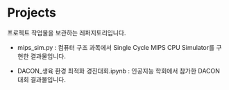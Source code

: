 # Projects
프로젝트 작업물을 보관하는 레퍼지토리입니다.


- mips_sim.py : 컴퓨터 구조 과목에서 Single Cycle MIPS CPU Simulator를 구현한 결과물입니다.
  
- DACON_생육 환경 최적화 경진대회.ipynb : 인공지능 학회에서 참가한 DACON 대회 결과물입니다.

